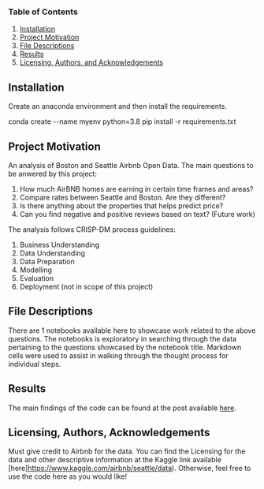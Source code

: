 ### Table of Contents

1. [Installation](#installation)
2. [Project Motivation](#motivation)
3. [File Descriptions](#files)
4. [Results](#results)
5. [Licensing, Authors, and Acknowledgements](#licensing)

## Installation <a name="installation"></a>

Create an anaconda environment and then install the requirements.

conda create --name myenv python=3.8
pip install -r requirements.txt

## Project Motivation<a name="motivation"></a>

An analysis of Boston and Seattle Airbnb Open Data. The main questions to be anwered by this project:

1. How much AirBNB homes are earning in certain time frames and areas?
2. Compare rates between Seattle and Boston. Are they different?
3. Is there anything about the properties that helps predict price?
4. Can you find negative and positive reviews based on text? (Future work)


The analysis follows CRISP-DM process guidelines:

1. Business Understanding
2. Data Understanding
3. Data Preparation
4. Modelling
5. Evaluation
6. Deployment (not in scope of this project)

## File Descriptions <a name="files"></a>

There are 1 notebooks available here to showcase work related to the above questions.  The notebooks is exploratory in searching through the data pertaining to the questions showcased by the notebook title.  Markdown cells were used to assist in walking through the thought process for individual steps.  

## Results<a name="results"></a>

The main findings of the code can be found at the post available [here](https://medium.com/@flavio.fukabori/how-much-does-a-night-in-boston-or-seattle-cost-1d40b2a02b9d).

## Licensing, Authors, Acknowledgements<a name="licensing"></a>

Must give credit to Airbnb for the data.  You can find the Licensing for the data and other descriptive information at the Kaggle link available [here]https://www.kaggle.com/airbnb/seattle/data).  Otherwise, feel free to use the code here as you would like! 